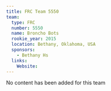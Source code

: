 ```yaml
---
title: FRC Team 5550
team:
  type: FRC
  number: 5550
  name: Broncho Bots
  rookie_year: 2015
  location: Bethany, Oklahoma, USA
  sponsors:
    - Bethany Hs
  links:
    Website: 
---
```

No content has been added for this team